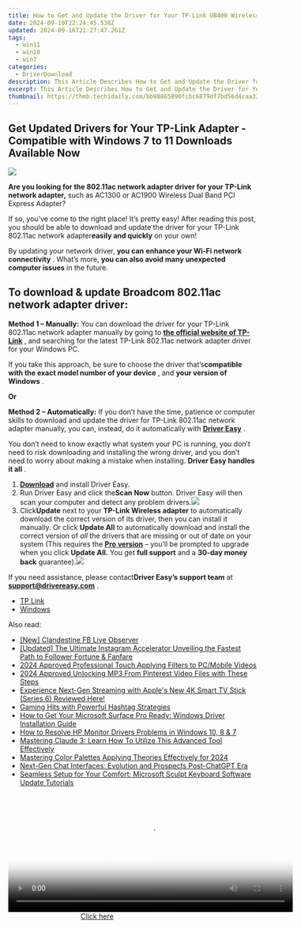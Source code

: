 ```yaml
---
title: How to Get and Update the Driver for Your TP-Link UB400 Wireless Bluetooth Adapter
date: 2024-09-10T22:24:45.538Z
updated: 2024-09-16T21:27:47.261Z
tags:
  - win11
  - win10
  - win7
categories:
  - DriverDownload
description: This Article Describes How to Get and Update the Driver for Your TP-Link UB400 Wireless Bluetooth Adapter
excerpt: This Article Describes How to Get and Update the Driver for Your TP-Link UB400 Wireless Bluetooth Adapter
thumbnail: https://thmb.techidaily.com/bb98865890fcbc6879df7bd56d4caa339b8a68a9a90d557ad4bd481fd6e1bad6.jpg
---
```


## Get Updated Drivers for Your TP-Link Adapter - Compatible with Windows 7 to 11 Downloads Available Now

![](https://images.drivereasy.com/wp-content/uploads/2018/12/snap000008.png)

 **Are you looking for the 802.11ac network adapter driver for your TP-Link network adapter,** such as AC1300 or AC1900 Wireless Dual Band PCI Express Adapter?

 If so, you’ve come to the right place! It’s pretty easy! After reading this post, you should be able to download and update the driver for your TP-Link 802.11ac network adapter**easily and quickly** on your own!

 By updating your network driver, **you**  **can**  **enhance your Wi-Fi network connectivity** . What’s more, **you can also avoid many unexpected computer issues**   in the future.

## **To download & update Broadcom 802.11ac network adapter driver:**

**Method 1 – Manually:**  You can download the driver for your TP-Link 802.11ac network adapter manually by going to **[the official website of TP-Link](https://www.tp-link.com/us/)**  , and searching for the latest TP-Link 802.11ac network adapter driver for your Windows PC.

 If you take this approach, be sure to choose the driver that’s**compatible with the exact model number of your device** , and **your version of Windows** .

**Or**

**Method 2 – Automatically:** If you don’t have the time, patience or computer skills to download and update the driver for TP-Link 802.11ac network adapter manually, you can, instead, do it automatically with **[Driver Easy](https://tools.techidaily.com/drivereasy/download/)**  .

 You don’t need to know exactly what system your PC is running, you don’t need to risk downloading and installing the wrong driver, and you don’t need to worry about making a mistake when installing. **Driver Easy handles it all** .

1. **[Download](https://tools.techidaily.com/drivereasy/download/)**  and install Driver Easy.
2. Run Driver Easy and click the**Scan Now** button. Driver Easy will then scan your computer and detect any problem drivers.![](https://images.drivereasy.com/wp-content/uploads/2018/12/Snap1.jpg)
3. Click**Update** next to your **TP-Link Wireless adapter** to automatically download the correct version of its driver, then you can install it manually. Or click **Update All** to automatically download and install the correct version of _all_ the drivers that are missing or out of date on your system (This requires the **[Pro version](https://tools.techidaily.com/drivereasy/download/)**  – you’ll be prompted to upgrade when you click **Update All.**  You get **full support** and a **30-day money back** guarantee).![](https://images.drivereasy.com/wp-content/uploads/2018/12/Snap2.jpg)

 If you need assistance, please contact**Driver Easy’s support team** at [**support@drivereasy.com**](https://tools.techidaily.com/drivereasy/download/) .

* [TP Link](https://tools.techidaily.com/drivereasy/download/)
* [Windows](https://tools.techidaily.com/drivereasy/download/)

<ins class="adsbygoogle"
     style="display:block"
     data-ad-format="autorelaxed"
     data-ad-client="ca-pub-7571918770474297"
     data-ad-slot="1223367746"></ins>

<ins class="adsbygoogle"
     style="display:block"
     data-ad-client="ca-pub-7571918770474297"
     data-ad-slot="8358498916"
     data-ad-format="auto"
     data-full-width-responsive="true"></ins>

<span class="atpl-alsoreadstyle">Also read:</span>
<div><ul>
<li><a href="https://facebook-video-files.techidaily.com/new-clandestine-fb-live-observer/"><u>[New] Clandestine FB Live Observer</u></a></li>
<li><a href="https://instagram-clips.techidaily.com/updated-the-ultimate-instagram-accelerator-unveiling-the-fastest-path-to-follower-fortune-and-fanfare/"><u>[Updated] The Ultimate Instagram Accelerator Unveiling the Fastest Path to Follower Fortune & Fanfare</u></a></li>
<li><a href="https://article-knowledge.techidaily.com/2024-approved-professional-touch-applying-filters-to-pcmobile-videos/"><u>2024 Approved Professional Touch Applying Filters to PC/Mobile Videos</u></a></li>
<li><a href="https://some-skills.techidaily.com/2024-approved-unlocking-mp3-from-pinterest-video-files-with-these-steps/"><u>2024 Approved Unlocking MP3 From Pinterest Video Files with These Steps</u></a></li>
<li><a href="https://tech-renaissance.techidaily.com/experience-next-gen-streaming-with-apples-new-4k-smart-tv-stick-series-6-reviewed-here/"><u>Experience Next-Gen Streaming with Apple's New 4K Smart TV Stick (Series 6) Reviewed Here!</u></a></li>
<li><a href="https://youtube-video-recordings.techidaily.com/gaming-hits-with-powerful-hashtag-strategies/"><u>Gaming Hits with Powerful Hashtag Strategies</u></a></li>
<li><a href="https://win-amazing.techidaily.com/how-to-get-your-microsoft-surface-pro-ready-windows-driver-installation-guide/"><u>How to Get Your Microsoft Surface Pro Ready: Windows Driver Installation Guide</u></a></li>
<li><a href="https://win-amazing.techidaily.com/how-to-resolve-hp-monitor-drivers-problems-in-windows-10-8-and-7/"><u>How to Resolve HP Monitor Drivers Problems in Windows 10, 8 & 7</u></a></li>
<li><a href="https://tech-haven.techidaily.com/mastering-claude-3-learn-how-to-utilize-this-advanced-tool-effectively/"><u>Mastering Claude 3: Learn How To Utilize This Advanced Tool Effectively</u></a></li>
<li><a href="https://extra-guidance.techidaily.com/mastering-color-palettes-applying-theories-effectively-for-2024/"><u>Mastering Color Palettes Applying Theories Effectively for 2024</u></a></li>
<li><a href="https://tech-hub.techidaily.com/next-gen-chat-interfaces-evolution-and-prospects-post-chatgpt-era/"><u>Next-Gen Chat Interfaces: Evolution and Prospects Post-ChatGPT Era</u></a></li>
<li><a href="https://win-amazing.techidaily.com/seamless-setup-for-your-comfort-microsoft-sculpt-keyboard-software-update-tutorials/"><u>Seamless Setup for Your Comfort: Microsoft Sculpt Keyboard Software Update Tutorials</u></a></li>
</ul></div>

<!-- affiliate ads begin -->
<span id="1983552">
					<video width="576" height="240" style="cursor:pointer"
           poster="//a.impactradius-go.com/display-clicktoplayimage/1983552.png"
           onclick="if(!this.playClicked){this.play();this.setAttribute('controls',true);this.playClicked=true;}">
	   <source src="//a.impactradius-go.com/display-ad/22993-1983552">
	   <img src="//a.impactradius-go.com/display-clicktoplayimage/1983552.png" style="border: none; height: 100%; width: 100%; object-fit: contain">
	</video>
	<div style="width:360px;text-align:center"><a href="javascript:window.open(decodeURIComponent('https%3A%2F%2Fhomestyler.sjv.io%2Fc%2F5597632%2F1983552%2F22993'), '_blank');void(0);">Click here</a></div>
</span>
<img height="0" width="0" src="https://imp.pxf.io/i/5597632/1983552/22993" style="position:absolute;visibility:hidden;" border="0" />
<!-- affiliate ads end -->

